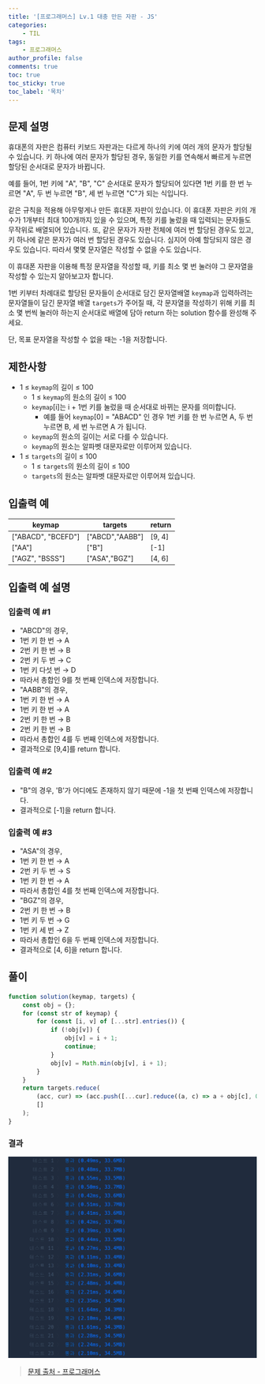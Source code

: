 ```yaml
---
title: '[프로그래머스] Lv.1 대충 만든 자판 - JS'
categories:
    - TIL
tags:
    - 프로그래머스
author_profile: false
comments: true
toc: true
toc_sticky: true
toc_label: '목차'
---
```


## 문제 설명

휴대폰의 자판은 컴퓨터 키보드 자판과는 다르게 하나의 키에 여러 개의 문자가 할당될 수 있습니다. 키 하나에 여러 문자가 할당된 경우, 동일한 키를 연속해서 빠르게 누르면 할당된 순서대로 문자가 바뀝니다.

예를 들어, 1번 키에 "A", "B", "C" 순서대로 문자가 할당되어 있다면 1번 키를 한 번 누르면 "A", 두 번 누르면 "B", 세 번 누르면 "C"가 되는 식입니다.

같은 규칙을 적용해 아무렇게나 만든 휴대폰 자판이 있습니다. 이 휴대폰 자판은 키의 개수가 1개부터 최대 100개까지 있을 수 있으며, 특정 키를 눌렀을 때 입력되는 문자들도 무작위로 배열되어 있습니다. 또, 같은 문자가 자판 전체에 여러 번 할당된 경우도 있고, 키 하나에 같은 문자가 여러 번 할당된 경우도 있습니다. 심지어 아예 할당되지 않은 경우도 있습니다. 따라서 몇몇 문자열은 작성할 수 없을 수도 있습니다.

이 휴대폰 자판을 이용해 특정 문자열을 작성할 때, 키를 최소 몇 번 눌러야 그 문자열을 작성할 수 있는지 알아보고자 합니다.

1번 키부터 차례대로 할당된 문자들이 순서대로 담긴 문자열배열 `keymap`과 입력하려는 문자열들이 담긴 문자열 배열 `targets`가 주어질 때, 각 문자열을 작성하기 위해 키를 최소 몇 번씩 눌러야 하는지 순서대로 배열에 담아 return 하는 solution 함수를 완성해 주세요.

단, 목표 문자열을 작성할 수 없을 때는 -1을 저장합니다.

## 제한사항

-   1 ≤ `keymap`의 길이 ≤ 100
    -   1 ≤ `keymap`의 원소의 길이 ≤ 100
    -   `keymap`[i]는 i + 1번 키를 눌렀을 때 순서대로 바뀌는 문자를 의미합니다.
        -   예를 들어 `keymap`[0] = "ABACD" 인 경우 1번 키를 한 번 누르면 A, 두 번 누르면 B, 세 번 누르면 A 가 됩니다.
    -   `keymap`의 원소의 길이는 서로 다를 수 있습니다.
    -   `keymap`의 원소는 알파벳 대문자로만 이루어져 있습니다.
-   1 ≤ `targets`의 길이 ≤ 100
    -   1 ≤ `targets`의 원소의 길이 ≤ 100
    -   `targets`의 원소는 알파벳 대문자로만 이루어져 있습니다.

## 입출력 예

| keymap             | targets         | return |
| ------------------ | --------------- | ------ |
| ["ABACD", "BCEFD"] | ["ABCD","AABB"] | [9, 4] |
| ["AA"]             | ["B"]           | [-1]   |
| ["AGZ", "BSSS"]    | ["ASA","BGZ"]   | [4, 6] |

## 입출력 예 설명

### 입출력 예 #1

-   "ABCD"의 경우,
-   1번 키 한 번 → A
-   2번 키 한 번 → B
-   2번 키 두 번 → C
-   1번 키 다섯 번 → D
-   따라서 총합인 9를 첫 번째 인덱스에 저장합니다.
-   "AABB"의 경우,
-   1번 키 한 번 → A
-   1번 키 한 번 → A
-   2번 키 한 번 → B
-   2번 키 한 번 → B
-   따라서 총합인 4를 두 번째 인덱스에 저장합니다.
-   결과적으로 [9,4]를 return 합니다.

### 입출력 예 #2

-   "B"의 경우, 'B'가 어디에도 존재하지 않기 때문에 -1을 첫 번째 인덱스에 저장합니다.
-   결과적으로 [-1]을 return 합니다.

### 입출력 예 #3

-   "ASA"의 경우,
-   1번 키 한 번 → A
-   2번 키 두 번 → S
-   1번 키 한 번 → A
-   따라서 총합인 4를 첫 번째 인덱스에 저장합니다.
-   "BGZ"의 경우,
-   2번 키 한 번 → B
-   1번 키 두 번 → G
-   1번 키 세 번 → Z
-   따라서 총합인 6을 두 번째 인덱스에 저장합니다.
-   결과적으로 [4, 6]을 return 합니다.

## 풀이

```javascript
function solution(keymap, targets) {
    const obj = {};
    for (const str of keymap) {
        for (const [i, v] of [...str].entries()) {
            if (!obj[v]) {
                obj[v] = i + 1;
                continue;
            }
            obj[v] = Math.min(obj[v], i + 1);
        }
    }
    return targets.reduce(
        (acc, cur) => (acc.push([...cur].reduce((a, c) => a + obj[c], 0) || -1), acc),
        []
    );
}
```

### 결과

![result](/assets/images/2023/09/14/algorithm-67-result.png)

> [문제 출처 - 프로그래머스](https://school.programmers.co.kr/learn/courses/30/lessons/160586)
